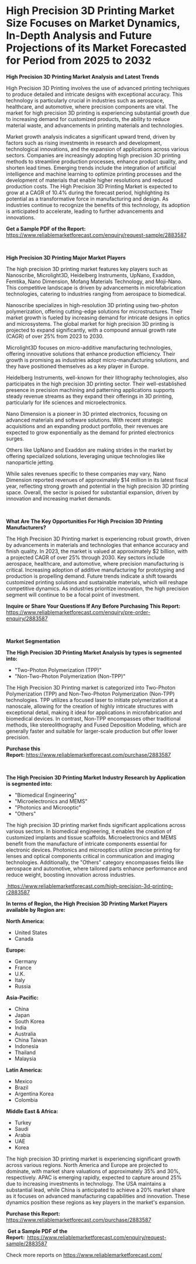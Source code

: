 <p><h1>High Precision 3D Printing Market Size Focuses on Market Dynamics, In-Depth Analysis and Future Projections of its Market Forecasted for Period from 2025 to 2032</h1></p><p><strong>High Precision 3D Printing Market Analysis and Latest Trends</strong></p>
<p><p>High Precision 3D Printing involves the use of advanced printing techniques to produce detailed and intricate designs with exceptional accuracy. This technology is particularly crucial in industries such as aerospace, healthcare, and automotive, where precision components are vital. The market for high precision 3D printing is experiencing substantial growth due to increasing demand for customized products, the ability to reduce material waste, and advancements in printing materials and technologies.</p><p>Market growth analysis indicates a significant upward trend, driven by factors such as rising investments in research and development, technological innovations, and the expansion of applications across various sectors. Companies are increasingly adopting high precision 3D printing methods to streamline production processes, enhance product quality, and shorten lead times. Emerging trends include the integration of artificial intelligence and machine learning to optimize printing processes and the development of materials that enable higher resolutions and reduced production costs. The High Precision 3D Printing Market is expected to grow at a CAGR of 10.4% during the forecast period, highlighting its potential as a transformative force in manufacturing and design. As industries continue to recognize the benefits of this technology, its adoption is anticipated to accelerate, leading to further advancements and innovations.</p></p>
<p><strong>Get a Sample PDF of the Report:&nbsp;</strong> <a href="https://www.reliablemarketforecast.com/enquiry/request-sample/2883587?utm_campaign=2235&utm_medium=2&utm_source=Github&utm_content=ia&utm_term=13032025&utm_id=high-precision-3d-printing">https://www.reliablemarketforecast.com/enquiry/request-sample/2883587</a></p>
<p>&nbsp;</p>
<p><strong>High Precision 3D Printing Major Market Players</strong></p>
<p><p>The high precision 3D printing market features key players such as Nanoscribe, Microlight3D, Heidelberg Instruments, UpNano, Exaddon, Femtika, Nano Dimension, Mofang Materials Technology, and Moji-Nano. This competitive landscape is driven by advancements in microfabrication technologies, catering to industries ranging from aerospace to biomedical.</p><p>Nanoscribe specializes in high-resolution 3D printing using two-photon polymerization, offering cutting-edge solutions for microstructures. Their market growth is fueled by increasing demand for intricate designs in optics and microsystems. The global market for high precision 3D printing is projected to expand significantly, with a compound annual growth rate (CAGR) of over 25% from 2023 to 2030.</p><p>Microlight3D focuses on micro-additive manufacturing technologies, offering innovative solutions that enhance production efficiency. Their growth is promising as industries adopt micro-manufacturing solutions, and they have positioned themselves as a key player in Europe.</p><p>Heidelberg Instruments, well-known for their lithography technologies, also participates in the high precision 3D printing sector. Their well-established presence in precision machining and patterning applications supports steady revenue streams as they expand their offerings in 3D printing, particularly for life sciences and microelectronics.</p><p>Nano Dimension is a pioneer in 3D printed electronics, focusing on advanced materials and software solutions. With recent strategic acquisitions and an expanding product portfolio, their revenues are expected to grow exponentially as the demand for printed electronics surges.</p><p>Others like UpNano and Exaddon are making strides in the market by offering specialized solutions, leveraging unique technologies like nanoparticle jetting.</p><p>While sales revenues specific to these companies may vary, Nano Dimension reported revenues of approximately $14 million in its latest fiscal year, reflecting strong growth and potential in the high precision 3D printing space. Overall, the sector is poised for substantial expansion, driven by innovation and increasing market demands.</p></p>
<p>&nbsp;</p>
<p><strong>What Are The Key Opportunities For High Precision 3D Printing Manufacturers?</strong></p>
<p><p>The High Precision 3D Printing market is experiencing robust growth, driven by advancements in materials and technologies that enhance accuracy and finish quality. In 2023, the market is valued at approximately $2 billion, with a projected CAGR of over 25% through 2030. Key sectors include aerospace, healthcare, and automotive, where precision manufacturing is critical. Increasing adoption of additive manufacturing for prototyping and production is propelling demand. Future trends indicate a shift towards customized printing solutions and sustainable materials, which will reshape competitive dynamics. As industries prioritize innovation, the high precision segment will continue to be a focal point of investment.</p></p>
<p><strong>Inquire or Share Your Questions If Any Before Purchasing This Report:</strong> <a href="https://www.reliablemarketforecast.com/enquiry/pre-order-enquiry/2883587?utm_campaign=2235&utm_medium=2&utm_source=Github&utm_content=ia&utm_term=13032025&utm_id=high-precision-3d-printing">https://www.reliablemarketforecast.com/enquiry/pre-order-enquiry/2883587</a></p>
<p>&nbsp;</p>
<p><strong>Market Segmentation</strong></p>
<p><strong>The High Precision 3D Printing Market Analysis by types is segmented into:</strong></p>
<p><ul><li>"Two-Photon Polymerization (TPP)"</li><li>"Non-Two-Photon Polymerization (Non-TPP)"</li></ul></p>
<p><p>The High Precision 3D Printing market is categorized into Two-Photon Polymerization (TPP) and Non-Two-Photon Polymerization (Non-TPP) technologies. TPP utilizes a focused laser to initiate polymerization at a nanoscale, allowing for the creation of highly intricate structures with exceptional detail, making it ideal for applications in microfabrication and biomedical devices. In contrast, Non-TPP encompasses other traditional methods, like stereolithography and Fused Deposition Modeling, which are generally faster and suitable for larger-scale production but offer lower precision.</p></p>
<p><strong>Purchase this Report:&nbsp;</strong><a href="https://www.reliablemarketforecast.com/purchase/2883587?utm_campaign=2235&utm_medium=2&utm_source=Github&utm_content=ia&utm_term=13032025&utm_id=high-precision-3d-printing">https://www.reliablemarketforecast.com/purchase/2883587</a></p>
<p>&nbsp;</p>
<p><strong>The High Precision 3D Printing Market Industry Research by Application is segmented into:</strong></p>
<p><ul><li>"Biomedical Engineering"</li><li>"Microelectronics and MEMS"</li><li>"Photonics and Microoptic"</li><li>"Others"</li></ul></p>
<p><p>The high precision 3D printing market finds significant applications across various sectors. In biomedical engineering, it enables the creation of customized implants and tissue scaffolds. Microelectronics and MEMS benefit from the manufacture of intricate components essential for electronic devices. Photonics and microoptics utilize precise printing for lenses and optical components critical in communication and imaging technologies. Additionally, the "Others" category encompasses fields like aerospace and automotive, where tailored parts enhance performance and reduce weight, boosting innovation across industries.</p></p>
<p><a href="https://www.reliablemarketforecast.com/high-precision-3d-printing-r2883587?utm_campaign=2235&utm_medium=2&utm_source=Github&utm_content=ia&utm_term=13032025&utm_id=high-precision-3d-printing">&nbsp;https://www.reliablemarketforecast.com/high-precision-3d-printing-r2883587</a></p>
<p><strong>In terms of Region, the High Precision 3D Printing Market Players available by Region are:</strong></p>
<p>
    <p> <strong> North America: </strong>
        <ul>
            <li>United States</li>
            <li>Canada</li>
        </ul>
        </p> 
    <p> <strong> Europe: </strong>
        <ul>
            <li>Germany</li>
            <li>France</li>
            <li>U.K.</li>
            <li>Italy</li>
            <li>Russia</li>
        </ul>
        </p> 
    <p> <strong> Asia-Pacific: </strong>
        <ul>
            <li>China</li>
            <li>Japan</li>
            <li>South Korea</li>
            <li>India</li>
            <li>Australia</li>
            <li>China Taiwan</li>
            <li>Indonesia</li>
            <li>Thailand</li>
            <li>Malaysia</li>
        </ul>
        </p> 
    <p> <strong> Latin America: </strong>
        <ul>
            <li>Mexico</li>
            <li>Brazil</li>
            <li>Argentina Korea</li>
            <li>Colombia</li>
        </ul>
        </p> 
    <p> <strong> Middle East & Africa: </strong>
        <ul>
            <li>Turkey</li>
            <li>Saudi</li>
            <li>Arabia</li>
            <li>UAE</li>
            <li>Korea</li>
        </ul>
    </p>
    </p>
<p><p>The high precision 3D printing market is experiencing significant growth across various regions. North America and Europe are projected to dominate, with market share valuations of approximately 35% and 30%, respectively. APAC is emerging rapidly, expected to capture around 25% due to increasing investments in technology. The USA maintains a substantial lead, while China is anticipated to achieve a 20% market share as it focuses on advanced manufacturing capabilities and innovation. These dynamics position these regions as key players in the market's expansion.</p></p>
<p><strong>Purchase this Report: </strong><a href="https://www.reliablemarketforecast.com/purchase/2883587?utm_campaign=2235&utm_medium=2&utm_source=Github&utm_content=ia&utm_term=13032025&utm_id=high-precision-3d-printing">https://www.reliablemarketforecast.com/purchase/2883587</a></p>
<p>&nbsp;<strong>Get a Sample PDF of the Report:&nbsp;&nbsp;</strong><a href="https://www.reliablemarketforecast.com/enquiry/request-sample/2883587?utm_campaign=2235&utm_medium=2&utm_source=Github&utm_content=ia&utm_term=13032025&utm_id=high-precision-3d-printing">https://www.reliablemarketforecast.com/enquiry/request-sample/2883587</a></p>
<p><strong></strong></p>
<p>Check more reports on <a href="https://www.reliablemarketforecast.com/?utm_campaign=2235&utm_medium=2&utm_source=Github&utm_content=ia&utm_term=13032025&utm_id=high-precision-3d-printing">https://www.reliablemarketforecast.com/</a></p>